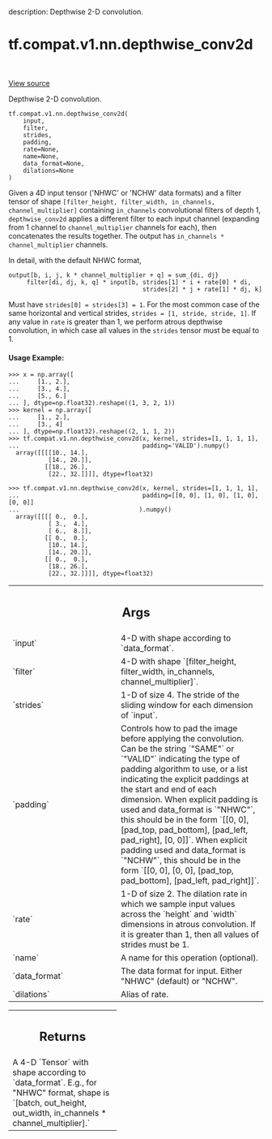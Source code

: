 description: Depthwise 2-D convolution.

<div itemscope itemtype="http://developers.google.com/ReferenceObject">
<meta itemprop="name" content="tf.compat.v1.nn.depthwise_conv2d" />
<meta itemprop="path" content="Stable" />
</div>

# tf.compat.v1.nn.depthwise_conv2d

<!-- Insert buttons and diff -->

<table class="tfo-notebook-buttons tfo-api nocontent" align="left">

</table>

<a target="_blank" class="external" href="/code/stable/tensorflow/python/ops/nn_impl.py">View source</a>



Depthwise 2-D convolution.


<pre class="devsite-click-to-copy prettyprint lang-py tfo-signature-link">
<code>tf.compat.v1.nn.depthwise_conv2d(
    input,
    filter,
    strides,
    padding,
    rate=None,
    name=None,
    data_format=None,
    dilations=None
)
</code></pre>



<!-- Placeholder for "Used in" -->

Given a 4D input tensor ('NHWC' or 'NCHW' data formats)
and a filter tensor of shape
`[filter_height, filter_width, in_channels, channel_multiplier]`
containing `in_channels` convolutional filters of depth 1, `depthwise_conv2d`
applies a different filter to each input channel (expanding from 1 channel
to `channel_multiplier` channels for each), then concatenates the results
together.  The output has `in_channels * channel_multiplier` channels.

In detail, with the default NHWC format,

    output[b, i, j, k * channel_multiplier + q] = sum_{di, dj}
         filter[di, dj, k, q] * input[b, strides[1] * i + rate[0] * di,
                                         strides[2] * j + rate[1] * dj, k]

Must have `strides[0] = strides[3] = 1`.  For the most common case of the
same horizontal and vertical strides, `strides = [1, stride, stride, 1]`.
If any value in `rate` is greater than 1, we perform atrous depthwise
convolution, in which case all values in the `strides` tensor must be equal
to 1.

#### Usage Example:



```
>>> x = np.array([
...     [1., 2.],
...     [3., 4.],
...     [5., 6.]
... ], dtype=np.float32).reshape((1, 3, 2, 1))
>>> kernel = np.array([
...     [1., 2.],
...     [3., 4]
... ], dtype=np.float32).reshape((2, 1, 1, 2))
>>> tf.compat.v1.nn.depthwise_conv2d(x, kernel, strides=[1, 1, 1, 1],
...                                  padding='VALID').numpy()
  array([[[[10., 14.],
           [14., 20.]],
          [[18., 26.],
           [22., 32.]]]], dtype=float32)
```

```
>>> tf.compat.v1.nn.depthwise_conv2d(x, kernel, strides=[1, 1, 1, 1],
...                                  padding=[[0, 0], [1, 0], [1, 0], [0, 0]]
...                                 ).numpy()
  array([[[[ 0.,  0.],
           [ 3.,  4.],
           [ 6.,  8.]],
          [[ 0.,  0.],
           [10., 14.],
           [14., 20.]],
          [[ 0.,  0.],
           [18., 26.],
           [22., 32.]]]], dtype=float32)
```

<!-- Tabular view -->
 <table class="responsive fixed orange">
<colgroup><col width="214px"><col></colgroup>
<tr><th colspan="2"><h2 class="add-link">Args</h2></th></tr>

<tr>
<td>
`input`<a id="input"></a>
</td>
<td>
4-D with shape according to `data_format`.
</td>
</tr><tr>
<td>
`filter`<a id="filter"></a>
</td>
<td>
4-D with shape
`[filter_height, filter_width, in_channels, channel_multiplier]`.
</td>
</tr><tr>
<td>
`strides`<a id="strides"></a>
</td>
<td>
1-D of size 4.  The stride of the sliding window for each
dimension of `input`.
</td>
</tr><tr>
<td>
`padding`<a id="padding"></a>
</td>
<td>
Controls how to pad the image before applying the convolution. Can
be the string `"SAME"` or `"VALID"` indicating the type of padding
algorithm to use, or a list indicating the explicit paddings at the start
and end of each dimension. When explicit padding is used and data_format
is `"NHWC"`, this should be in the form `[[0, 0], [pad_top, pad_bottom],
[pad_left, pad_right], [0, 0]]`. When explicit padding used and
data_format is `"NCHW"`, this should be in the form `[[0, 0], [0, 0],
[pad_top, pad_bottom], [pad_left, pad_right]]`.
</td>
</tr><tr>
<td>
`rate`<a id="rate"></a>
</td>
<td>
1-D of size 2. The dilation rate in which we sample input values
across the `height` and `width` dimensions in atrous convolution. If it is
greater than 1, then all values of strides must be 1.
</td>
</tr><tr>
<td>
`name`<a id="name"></a>
</td>
<td>
A name for this operation (optional).
</td>
</tr><tr>
<td>
`data_format`<a id="data_format"></a>
</td>
<td>
The data format for input. Either "NHWC" (default) or "NCHW".
</td>
</tr><tr>
<td>
`dilations`<a id="dilations"></a>
</td>
<td>
Alias of rate.
</td>
</tr>
</table>



<!-- Tabular view -->
 <table class="responsive fixed orange">
<colgroup><col width="214px"><col></colgroup>
<tr><th colspan="2"><h2 class="add-link">Returns</h2></th></tr>
<tr class="alt">
<td colspan="2">
A 4-D `Tensor` with shape according to `data_format`.  E.g., for
"NHWC" format, shape is
`[batch, out_height, out_width, in_channels * channel_multiplier].`
</td>
</tr>

</table>

